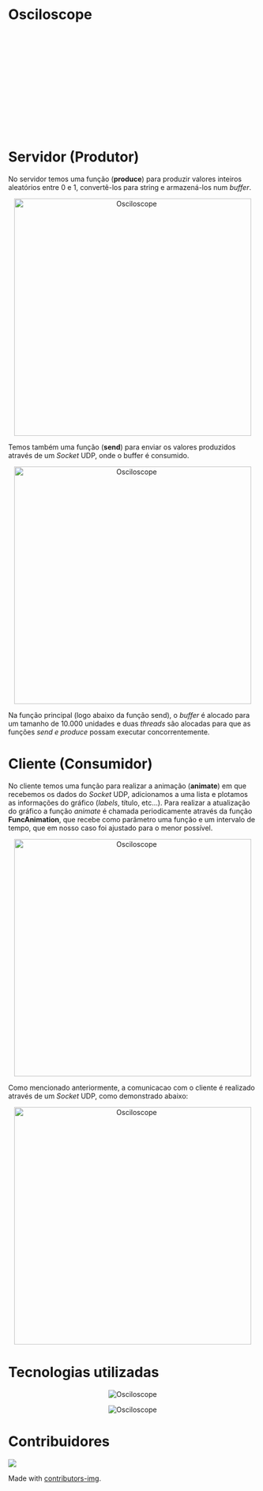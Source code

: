 # Osciloscope
<p align="center">
  <img  src="https://media.giphy.com/media/hSpEmBRHRTqrOHcCw2/giphy.gif" alt="Osciloscope" style="width: 480px; height: 196px; left: 0px; top: 0px; opacity: 0;">
</p>

# Servidor (Produtor)
No servidor temos uma função (**produce**) para produzir valores inteiros aleatórios entre 0 e 1, convertê-los para string e armazená-los num *buffer*.
<p align="center">
  <img  src="https://i.imgur.com/X5YRfnx.png" alt="Osciloscope" style="width: 480px">
</p>

Temos também uma função (**send**) para enviar os valores produzidos através de um *Socket* UDP, onde o buffer é consumido.
<p align="center">
  <img  src="https://i.imgur.com/jkGyOqy.png" alt="Osciloscope" style="width: 480px">
</p>

Na função principal (logo abaixo da função send), o *buffer* é alocado para um tamanho de 10.000 unidades e duas *threads* são alocadas para que as funções *send e produce* possam executar concorrentemente. 

# Cliente (Consumidor)
No cliente temos uma função para realizar a animação (**animate**) em que recebemos os dados do *Socket* UDP, adicionamos a uma lista e plotamos as informações do gráfico (*labels*, título, etc...). Para realizar a atualização do gráfico a função *animate* é chamada periodicamente através da função **FuncAnimation**, que recebe como parâmetro uma função e um intervalo de tempo, que em nosso caso foi ajustado para o menor possível.

<p align="center">
  <img  src="https://i.imgur.com/BVOmMts.png" alt="Osciloscope" style="width: 480px">
</p>

Como mencionado anteriormente, a comunicacao com o cliente é realizado através de um *Socket* UDP, como demonstrado abaixo:  

<p align="center">
  <img  src="https://i.imgur.com/2jWnM1T.png" alt="Osciloscope" style="width: 480px">
</p>

# Tecnologias utilizadas
<p align="center">
  <img  src="https://golang.org/lib/godoc/images/footer-gopher.jpg" alt="Osciloscope">
</p>

<p align="center">
  <img  src="https://www.python.org/static/img/python-logo.png" alt="Osciloscope">
</p>

# Contribuidores 
<a href="https://github.com/FalsoMoralista/osciloscope/graphs/contributors">
  <img src="https://contributors-img.web.app/image?repo=FalsoMoralista/osciloscope" />
</a>

Made with [contributors-img](https://contributors-img.web.app).

